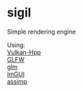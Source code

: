 # sigil

Simple rendering engine

Using: \
    [Vulkan-Hpp](https://github.com/KhronosGroup/Vulkan-Hpp)\
    [GLFW](https://github.com/glfw/glfw)\
    [glm](https://github.com/g-truc/glm)\
    [ImGUI](https://github.com/ocornut/imgui)\
    [assimp](https://github.com/assimp/assimp)

